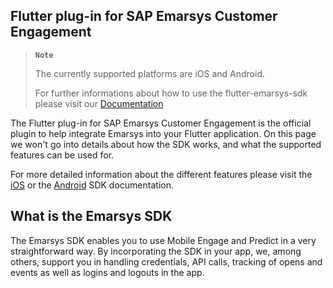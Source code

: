 ## Flutter plug-in for SAP Emarsys Customer Engagement
> __`Note`__
>
> The currently supported platforms are iOS and Android.
> 
> For further informations about how to use the flutter-emarsys-sdk please visit our [Documentation](https://github.com/emartech/flutter-emarsys-sdk/wiki)

The Flutter plug-in for SAP Emarsys Customer Engagement is the official plugin to help integrate Emarsys into your Flutter application. 
On this page we won't go into details about how the SDK works, and what the supported features can be used for.

For more detailed information about the different features please visit the [iOS](https://github.com/emartech/ios-emarsys-sdk/wiki) or the [Android](https://github.com/emartech/android-emarsys-sdk/wiki) SDK documentation.

## What is the Emarsys SDK
The Emarsys SDK enables you to use Mobile Engage and Predict in a very straightforward way. By incorporating the SDK in your app, we, among others, support you in handling credentials, API calls, tracking of opens and events as well as logins and logouts in the app.
